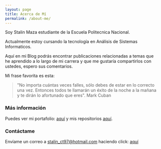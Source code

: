 ```yaml
---
layout: page
title: Acerca de Mí
permalink: /about-me/
---
```

Soy Stalin Maza estudiante de la Escuela Politecnica Nacional.

Actualmente estoy cursando la tecnología en Análisis de Sistemas Informaticos.

Aquí en mi Blog podrás encontrar publicaciones relacionadas a temas que he aprendido a lo largo de mi carrera y que me gustaría compartirlos con ustedes, espero sus comentarios.

Mi frase favorita es esta: 

> "No importa cuántas veces falles, sólo debes de estar en lo correcto una vez. Entonces todos te llamarán un éxito de la noche a la mañana y te dirán lo afortunado que eres". Mark Cuban

### Más información

Puedes ver mi portafolio: <a href="https://stalinmazaepn.github.io/stalinMaza/" target="_blank">aquí</a> y mis repositorios <a href="https://github.com/StalinMazaEpn" target="_blank">aquí</a>.

### Contáctame

Envíame un correo a stalin_ct97@hotmail.com haciendo click: [aquí](mailto:stalin_ct97@hotmail.com)
